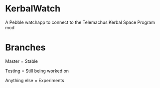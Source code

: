 KerbalWatch
============

A Pebble watchapp to connect to the Telemachus Kerbal Space Program mod

Branches
========

Master = Stable

Testing = Still being worked on

Anything else = Experiments
